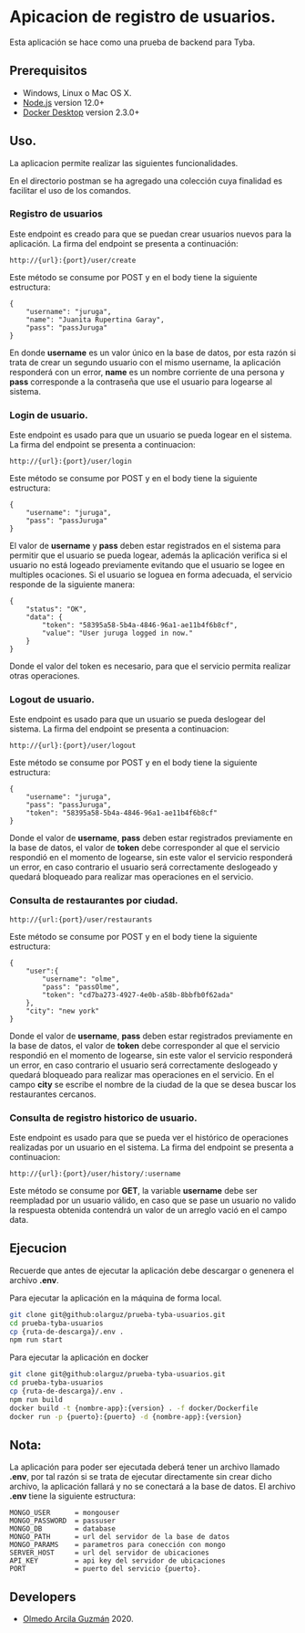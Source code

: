 # Apicacion de registro de usuarios.

Esta aplicación se hace como una prueba de backend para Tyba.

## Prerequisitos

* Windows, Linux o Mac OS X.
* [Node.js](https//nodejs.org) version 12.0+
* [Docker Desktop](https://www.docker.com/products/docker-desktop) version 2.3.0+

## Uso.

La aplicacion permite realizar las siguientes funcionalidades.

En el directorio postman se ha agregado una colección cuya finalidad es facilitar el uso de los comandos.

### Registro de usuarios

Este endpoint es creado para que se puedan crear usuarios nuevos para la aplicación.
La firma del endpoint se presenta a continuación:

```
http://{url}:{port}/user/create
```

Este método se consume por POST y en el body tiene la siguiente estructura:

```
{
    "username": "juruga",
    "name": "Juanita Rupertina Garay",
    "pass": "passJuruga"
}
```

En donde **username** es un valor único en la base de datos, por esta razón si trata de crear
un segundo usuario con el mismo username, la aplicación responderá con un error,  **name** es un nombre
corriente de una persona y **pass** corresponde a la contraseña que use el usuario para logearse al sistema.

### Login de usuario.

Este endpoint es usado para que un usuario se pueda logear en el sistema.
La firma del endpoint se presenta a continuacion:

```
http://{url}:{port}/user/login
```

Este método se consume por POST y en el body tiene la siguiente estructura:

```
{
    "username": "juruga",
    "pass": "passJuruga"
}
```

El valor de **username** y **pass** deben estar registrados en el sistema para permitir que el usuario se
pueda logear, además la aplicación verifica si el usuario no está logeado previamente evitando que el usuario se
logee en multiples ocaciones. Si el usuario se loguea en forma adecuada, el servicio responde de la siguiente manera:

```
{
    "status": "OK",
    "data": {
        "token": "58395a58-5b4a-4846-96a1-ae11b4f6b8cf",
        "value": "User juruga logged in now."
    }
}
```

Donde el valor del token es necesario, para que el servicio permita realizar otras operaciones.

### Logout de usuario.

Este endpoint es usado para que un usuario se pueda deslogear del sistema.
La firma del endpoint se presenta a continuacion:

```
http://{url}:{port}/user/logout
```

Este método se consume por POST y en el body tiene la siguiente estructura:

```
{
    "username": "juruga",
    "pass": "passJuruga",
    "token": "58395a58-5b4a-4846-96a1-ae11b4f6b8cf"
}
```

Donde el valor de **username**, **pass** deben estar registrados previamente en la base de datos, el valor de **token** debe corresponder al que el servicio respondió en el momento de logearse, sin este valor el servicio responderá un error, en caso contrario el usuario será correctamente deslogeado y quedará bloqueado para realizar mas operaciones en el servicio.

### Consulta de restaurantes por ciudad.

```
http://{url:{port}/user/restaurants
```

Este método se consume por POST y en el body tiene la siguiente estructura:

```
{
    "user":{
        "username": "olme",
        "pass": "passOlme",
        "token": "cd7ba273-4927-4e0b-a58b-8bbfb0f62ada"
    },
    "city": "new york"
}
```

Donde el valor de **username**, **pass** deben estar registrados previamente en la base de datos, el valor de **token** debe corresponder al que el servicio respondió en el momento de logearse, sin este valor el servicio responderá un error, en caso contrario el usuario será correctamente deslogeado y quedará bloqueado para realizar mas operaciones en el servicio. En el campo **city** se escribe el nombre de la ciudad de la que se desea buscar los restaurantes cercanos.

### Consulta de registro historico de usuario.

Este endpoint es usado para que se pueda ver el histórico de operaciones realizadas por un usuario en el sistema.
La firma del endpoint se presenta a continuacion:

```
http://{url}:{port}/user/history/:username
```

Este método se consume por **GET**, la variable **username** debe ser reempladad por un usuario válido, en caso que se pase un usuario no valido la respuesta obtenida contendrá un valor de un arreglo vació en el campo data.

## Ejecucion

Recuerde que antes de ejecutar la aplicación debe descargar o genenera el archivo **.env**.

Para ejecutar la aplicación en la máquina de forma local.

````bash
git clone git@github:olarguz/prueba-tyba-usuarios.git
cd prueba-tyba-usuarios
cp {ruta-de-descarga}/.env .
npm run start
````

Para ejecutar la aplicación en docker

````bash
git clone git@github:olarguz/prueba-tyba-usuarios.git
cd prueba-tyba-usuarios
cp {ruta-de-descarga}/.env .
npm run build
docker build -t {nombre-app}:{version} . -f docker/Dockerfile
docker run -p {puerto}:{puerto} -d {nombre-app}:{version}
````

## Nota: 
La aplicación para poder ser ejecutada deberá tener un archivo llamado **.env**, por tal razón si se trata de ejecutar directamente sin crear dicho archivo, la aplicación fallará y no se conectará a la base de datos.
El archivo **.env** tiene la siguiente estructura:

```
MONGO_USER      = mongouser
MONGO_PASSWORD  = passuser
MONGO_DB        = database
MONGO_PATH      = url del servidor de la base de datos
MONGO_PARAMS    = parametros para conección con mongo
SERVER_HOST     = url del servidor de ubicaciones
API_KEY         = api key del servidor de ubicaciones
PORT            = puerto del servicio {puerto}.
```

## Developers
* [Olmedo Arcila Guzmán](https://github.com/olarguz) 2020.
